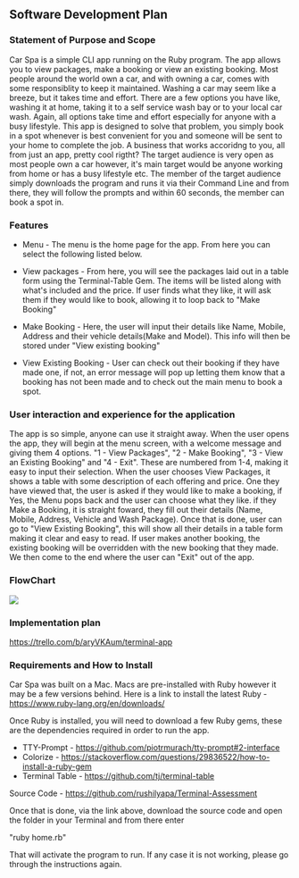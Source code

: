 ## Software Development Plan

### Statement of Purpose and Scope

Car Spa is a simple CLI app running on the Ruby program. The app allows you to view packages, make a booking or view an existing booking. Most people around the world own a car, and with owning a car, comes with some responsiblity to keep it maintained. Washing a car may seem like a breeze, but it takes time and effort. There are a few options you have like, washing it at home, taking it to a self service wash bay or to your local car wash. Again, all options take time and effort especially for anyone with a busy lifestyle. This app is designed to solve that problem, you simply book in a spot whenever is best convenient for you and someone will be sent to your home to complete the job. A business that works accoridng to you, all from just an app, pretty cool rigtht? The target audience is very open as most people own a car however, it's main target would be anyone working from home or has a busy lifestyle etc. The member of the target audience simply downloads the program and runs it via their Command Line and from there, they will follow the prompts and within 60 seconds, the member can book a spot in.

### Features
  
* Menu - The menu is the home page for the app. From here you can select the following listed below.

* View packages - From here, you will see the packages laid out in a table form using the Terminal-Table Gem. The items will be listed along with what's included and the price. If user finds what they like, it will ask them if they would like to book, allowing it to loop back to "Make Booking" 
  
* Make Booking - Here, the user will input their details like Name, Mobile, Address and their vehicle details(Make and Model). This info will then be stored under "View existing booking"
  
* View Existing Booking - User can check out their booking if they have made one, if not, an error message will pop up letting them know that a booking has not been made and to check out the main menu to book a spot.

### User interaction and experience for the application

The app is so simple, anyone can use it straight away. When the user opens the app, they will begin at the menu screen, with a welcome message and giving them 4 options. "1 - View Packages", "2 - Make Booking", "3 - View an Existing Booking" and "4 - Exit". These are numbered from 1-4, making it easy to input their selection. When the user chooses View Packages, it shows a table with some description of each offering and price. One they have viewed that, the user is asked if they would like to make a booking, if Yes, the Menu pops back and the user can choose what they like. if they Make a Booking, it is straight foward, they fill out their details (Name, Mobile, Address, Vehicle and Wash Package). Once that is done, user can go to "View Existing Booking", this will show all their details in a table form making it clear and easy to read. If user makes another booking, the existing booking will be overridden with the new booking that they made. We then come to the end where the user can "Exit" out of the app.

### FlowChart

<img src="./CarSpaFlowChart.png"/> 

### Implementation plan

https://trello.com/b/aryVKAum/terminal-app

### Requirements and How to Install
 
Car Spa was built on a Mac.
Macs are pre-installed with Ruby however it may be a few versions behind. Here is a link to install the latest Ruby - https://www.ruby-lang.org/en/downloads/

Once Ruby is installed, you will need to download a few Ruby gems, these are the dependencies required in order to run the app.

* TTY-Prompt - https://github.com/piotrmurach/tty-prompt#2-interface
* Colorize - https://stackoverflow.com/questions/29836522/how-to-install-a-ruby-gem
* Terminal Table - https://github.com/tj/terminal-table

Source Code - https://github.com/rushilyapa/Terminal-Assessment

Once that is done, via the link above, download the source code and open the folder in your Terminal and from there enter

"ruby home.rb"

That will activate the program to run. If any case it is not working, please go through the instructions again.
